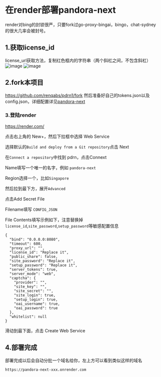 # 在render部署pandora-next

render对bing的封锁很严，只要fork过go-proxy-bingai，bingo，chat-sydney的很大几率会被封号。

## 1.获取license_id
license_url获取方法，复制红色框内的字符串（两个斜杠之间，不包含斜杠）
![image](https://github.com/renqabs/pdrn1/assets/130155002/2bfd795b-47f3-41a8-a913-d5b722b6eaaf)
![image](https://github.com/renqabs/pdrn/assets/130155002/7eec537b-bbc2-4a9d-bd65-472da5dc52fb)
## 2.fork本项目
https://github.com/renqabs/pdrn1/fork
然后准备好自己的tokens.json以及config.json，详细配置详见[pandora-next](https://github.com/pandora-next/deploy)

### 3.登陆render

https://render.com/

点击右上角的 New+，然后下拉框中选择 Web Service

选择默认的`Build and deploy from a Git repository`点击 Next

在`Connect a repository`中找到 pdrn，点击Connext

Name填写一个唯一的名字，例如 `pandora-next`

Region选择一个，比如`Singapore`

然后拉到最下方，展开`Advanced`

点击Add Secret File

Filename填写 `CONFIG_JSON `

File Contents填写示例如下，注意替换掉`license_id`,`site_password`,`setup_password`等敏感配置信息

```
{
  "bind": "0.0.0.0:8080",
  "timeout": 600,
  "proxy_url": "",
  "license_id": "Replace it",
  "public_share": false,
  "site_password": "Replace it",
  "setup_password": "Replace it",
  "server_tokens": true,
  "server_mode": "web",
  "captcha": {
    "provider": "",
    "site_key": "",
    "site_secret": "",
    "site_login": true,
    "setup_login": true,
    "oai_username": true,
    "oai_password": true
  },
  "whitelist": null
}
```

滑动到最下面，点击 Create Web Service


## 4.部署完成

部署完成以后会自动分批一个域名给你，左上方可以看到类似这样的域名

```
https://pandora-next-xxx.onrender.com
```
